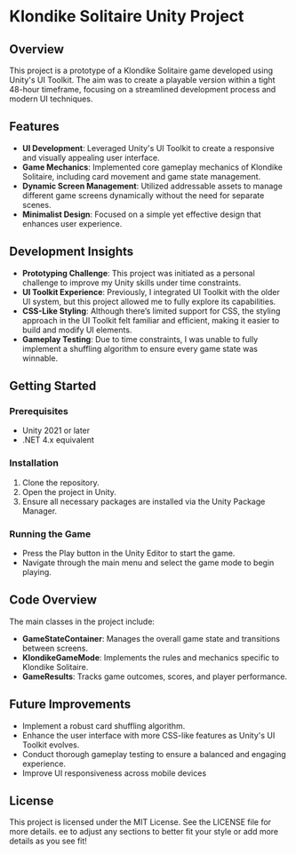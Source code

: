 # Klondike Solitaire Unity Project

## Overview
This project is a prototype of a Klondike Solitaire game developed using Unity's UI Toolkit. The aim was to create a playable version within a tight 48-hour timeframe, focusing on a streamlined development process and modern UI techniques.

## Features
- **UI Development**: Leveraged Unity's UI Toolkit to create a responsive and visually appealing user interface.
- **Game Mechanics**: Implemented core gameplay mechanics of Klondike Solitaire, including card movement and game state management.
- **Dynamic Screen Management**: Utilized addressable assets to manage different game screens dynamically without the need for separate scenes.
- **Minimalist Design**: Focused on a simple yet effective design that enhances user experience.

## Development Insights
- **Prototyping Challenge**: This project was initiated as a personal challenge to improve my Unity skills under time constraints.
- **UI Toolkit Experience**: Previously, I integrated UI Toolkit with the older UI system, but this project allowed me to fully explore its capabilities.
- **CSS-Like Styling**: Although there’s limited support for CSS, the styling approach in the UI Toolkit felt familiar and efficient, making it easier to build and modify UI elements.
- **Gameplay Testing**: Due to time constraints, I was unable to fully implement a shuffling algorithm to ensure every game state was winnable.

## Getting Started
### Prerequisites
- Unity 2021 or later
- .NET 4.x equivalent

### Installation
1. Clone the repository.
2. Open the project in Unity.
3. Ensure all necessary packages are installed via the Unity Package Manager.

### Running the Game
- Press the Play button in the Unity Editor to start the game.
- Navigate through the main menu and select the game mode to begin playing.

## Code Overview
The main classes in the project include:
- **GameStateContainer**: Manages the overall game state and transitions between screens.
- **KlondikeGameMode**: Implements the rules and mechanics specific to Klondike Solitaire.
- **GameResults**: Tracks game outcomes, scores, and player performance.

## Future Improvements
- Implement a robust card shuffling algorithm.
- Enhance the user interface with more CSS-like features as Unity's UI Toolkit evolves.
- Conduct thorough gameplay testing to ensure a balanced and engaging experience.
- Improve UI responsiveness across mobile devices

## License
This project is licensed under the MIT License. See the LICENSE file for more details.
ee to adjust any sections to better fit your style or add more details as you see fit!